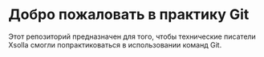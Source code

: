 # Добро пожаловать в практику Git
Этот репозиторий предназначен для того, чтобы технические писатели Xsolla смогли попрактиковаться в использовании команд Git.
